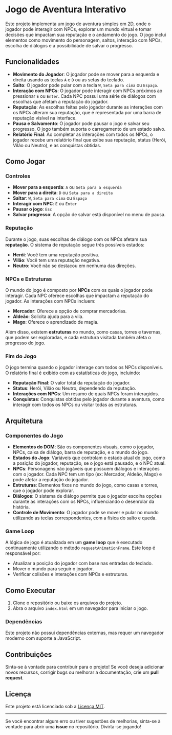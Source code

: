 # Jogo de Aventura Interativo

Este projeto implementa um jogo de aventura simples em 2D, onde o jogador pode interagir com NPCs, explorar um mundo virtual e tomar decisões que impactam sua reputação e o andamento do jogo. O jogo inclui elementos como movimento do personagem, saltos, interação com NPCs, escolha de diálogos e a possibilidade de salvar o progresso.

## Funcionalidades

- **Movimento do Jogador**: O jogador pode se mover para a esquerda e direita usando as teclas `A` e `D` ou as setas do teclado.
- **Salto**: O jogador pode pular com a tecla `W`, `Seta para cima` ou `Espaço`.
- **Interação com NPCs**: O jogador pode interagir com NPCs próximos ao pressionar `E` ou `Enter`. Cada NPC possui uma série de diálogos com escolhas que afetam a reputação do jogador.
- **Reputação**: As escolhas feitas pelo jogador durante as interações com os NPCs alteram sua reputação, que é representada por uma barra de reputação visível na interface.
- **Pausa e Salvamento**: O jogador pode pausar o jogo e salvar seu progresso. O jogo também suporta o carregamento de um estado salvo.
- **Relatório Final**: Ao completar as interações com todos os NPCs, o jogador recebe um relatório final que exibe sua reputação, status (Herói, Vilão ou Neutro), e as conquistas obtidas.

## Como Jogar

### Controles

- **Mover para a esquerda**: `A` ou `Seta para a esquerda`
- **Mover para a direita**: `D` ou `Seta para a direita`
- **Saltar**: `W`, `Seta para cima` ou `Espaço`
- **Interagir com NPC**: `E` ou `Enter`
- **Pausar o jogo**: `Esc`
- **Salvar progresso**: A opção de salvar está disponível no menu de pausa.

### Reputação

Durante o jogo, suas escolhas de diálogo com os NPCs afetam sua **reputação**. O sistema de reputação segue três possíveis estados:

- **Herói**: Você tem uma reputação positiva.
- **Vilão**: Você tem uma reputação negativa.
- **Neutro**: Você não se destacou em nenhuma das direções.

### NPCs e Estruturas

O mundo do jogo é composto por **NPCs** com os quais o jogador pode interagir. Cada NPC oferece escolhas que impactam a reputação do jogador. As interações com NPCs incluem:

- **Mercador**: Oferece a opção de comprar mercadorias.
- **Aldeão**: Solicita ajuda para a vila.
- **Mago**: Oferece o aprendizado de magia.

Além disso, existem **estruturas** no mundo, como casas, torres e tavernas, que podem ser exploradas, e cada estrutura visitada também afeta o progresso do jogo.

### Fim do Jogo

O jogo termina quando o jogador interage com todos os NPCs disponíveis. O relatório final é exibido com as estatísticas do jogo, incluindo:

- **Reputação Final**: O valor total da reputação do jogador.
- **Status**: Herói, Vilão ou Neutro, dependendo da reputação.
- **Interações com NPCs**: Um resumo de quais NPCs foram interagidos.
- **Conquistas**: Conquistas obtidas pelo jogador durante a aventura, como interagir com todos os NPCs ou visitar todas as estruturas.

## Arquitetura

### Componentes do Jogo

- **Elementos do DOM**: São os componentes visuais, como o jogador, NPCs, caixa de diálogo, barra de reputação, e o mundo do jogo.
- **Estados do Jogo**: Variáveis que controlam o estado atual do jogo, como a posição do jogador, reputação, se o jogo está pausado, e o NPC atual.
- **NPCs**: Personagens não jogáveis que possuem diálogos e interações com o jogador. Cada NPC tem um tipo (ex: Mercador, Aldeão, Mago) e pode afetar a reputação do jogador.
- **Estruturas**: Elementos fixos no mundo do jogo, como casas e torres, que o jogador pode explorar.
- **Diálogos**: O sistema de diálogo permite que o jogador escolha opções durante as interações com os NPCs, influenciando o desenrolar da história.
- **Controle de Movimento**: O jogador pode se mover e pular no mundo utilizando as teclas correspondentes, com a física do salto e queda.

### Game Loop

A lógica de jogo é atualizada em um **game loop** que é executado continuamente utilizando o método `requestAnimationFrame`. Este loop é responsável por:

- Atualizar a posição do jogador com base nas entradas do teclado.
- Mover o mundo para seguir o jogador.
- Verificar colisões e interações com NPCs e estruturas.

## Como Executar

1. Clone o repositório ou baixe os arquivos do projeto.
2. Abra o arquivo `index.html` em um navegador para iniciar o jogo.

### Dependências

Este projeto não possui dependências externas, mas requer um navegador moderno com suporte a JavaScript.

## Contribuições

Sinta-se à vontade para contribuir para o projeto! Se você deseja adicionar novos recursos, corrigir bugs ou melhorar a documentação, crie um **pull request**.

## Licença

Este projeto está licenciado sob a [Licença MIT](LICENSE).

---

Se você encontrar algum erro ou tiver sugestões de melhorias, sinta-se à vontade para abrir uma **issue** no repositório. Divirta-se jogando!
